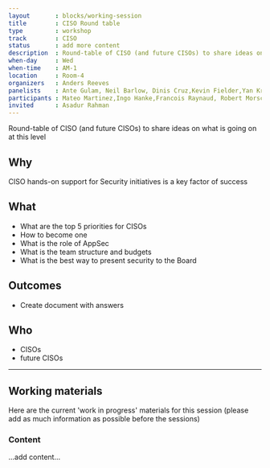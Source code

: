 ```yaml
---
layout       : blocks/working-session
title        : CISO Round table
type         : workshop
track        : CISO
status       : add more content
description  : Round-table of CISO (and future CISOs) to share ideas on what is going on at this level
when-day     : Wed
when-time    : AM-1
location     : Room-4
organizers   : Anders Reeves
panelists    : Ante Gulam, Neil Barlow, Dinis Cruz,Kevin Fielder,Yan Kravchenko
participants : Mateo Martinez,Ingo Hanke,Francois Raynaud, Robert Morschel
invited      : Asadur Rahman
---
```


Round-table of CISO (and future CISOs) to share ideas on what is going on at this level

## Why

CISO hands-on support for Security initiatives is a key factor of success

## What

 - What are the top 5 priorities for CISOs
 - How to become one
 - What is the role of AppSec
 - What is the team structure and budgets
 - What is the best way to present security to the Board
 
## Outcomes

- Create document with answers

## Who

- CISOs
- future CISOs

--- 

## Working materials

Here are the current 'work in progress' materials for this session (please add as much information as possible before the sessions)

### Content

...add content...

